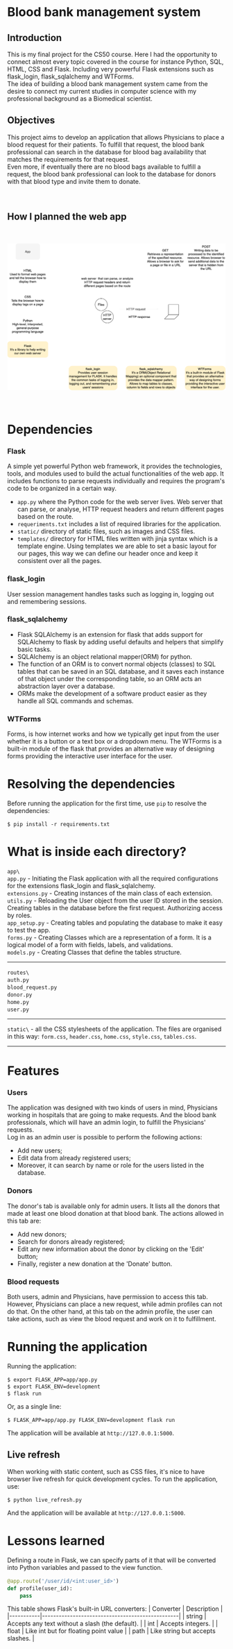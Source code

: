 # Blood bank management system

## Introduction

This is my final project for the CS50 course. Here I had the opportunity to connect almost every topic covered in the course for instance Python, SQL, HTML, CSS and Flask. Including very powerful Flask extensions such as flask_login, flask_sqlalchemy and WTForms.  
The idea of building a blood bank management system came from the desire to connect my current studies in computer science with my professional background as a Biomedical scientist.

## Objectives

This project aims to develop an application that allows Physicians to place a blood request for their patients. To fulfill that request, the blood bank professional can search in the database for blood bag availability that matches the requirements for that request.  
Even more, if eventually there are no blood bags available to fulfill a request, the blood bank professional can look to the database for donors with that blood type and invite them to donate.

<br>

## How I planned the web app  
<br>

![Blood bank management system](/assets/blood-bank-management-system.png)

<br>


# Dependencies

### Flask
A simple yet powerful Python web framework, it provides the technologies, tools, and modules used to build the actual functionalities of the web app. It includes functions to parse requests individually and requires the program's code to be organized in a certain way.
- `app.py` where the Python code for the web server lives. Web server that can parse, or analyse, HTTP request headers and return different pages based on the route.
- `requeriments.txt` includes a list of required libraries for the application.
- `static/` directory of static files, such as images and CSS files.
- `templates/` directory for HTML files written with jinja syntax which is a template engine. Using templates we are able to set a basic layout for our pages, this way we can define our header once and keep it consistent over all the pages.

### flask_login
User session management handles tasks such as logging in, logging out and remembering sessions.

### flask_sqlalchemy  
- Flask SQLAlchemy is an extension for flask that adds support for SQLAlchemy to flask by adding useful defaults and helpers that simplify basic tasks.
- SQLAlchemy is an  object relational mapper(ORM) for python.
- The function of an ORM is to convert normal objects (classes) to SQL tables that can be saved in an SQL database, and it saves each instance of that object under the corresponding table, so an ORM acts an abstraction layer over a database.
- ORMs make the development of a software product easier as they handle all SQL commands and schemas.

### WTForms
Forms, is how internet works and how we typically get input from the user whether it is a button or a text box or a dropdown menu. The WTForms is a built-in module of the flask that provides an alternative way of designing forms providing the interactive user interface for the user.

# Resolving the dependencies

Before running the application for the first time, use `pip` to resolve the dependencies:

```shell
$ pip install -r requirements.txt
```


# What is inside each directory?
`app\`  
 `app.py` - Initiating the Flask application with all the required configurations for the extensions flask_login and flask_sqlalchemy.  
 `extensions.py` - Creating instances of the main class of each extension.  
 `utils.py` - Reloading the User object from the user ID stored in the session. Creating tables in the database before the first request. Authorizing access by roles.  
 `app_setup.py` - Creating tables and populating the database to make it easy to test the app.  
 `forms.py` - Creating Classes which are a representation of a form. It is a logical model of a form with fields, labels, and validations.  
 `models.py` - Creating Classes that define the tables structure.
<hr>

`routes\`  
`auth.py`  
`blood_request.py`  
`donor.py`  
`home.py`  
`user.py`
<hr>

`static\` - all the CSS stylesheets of the application. The files are organised in this way: `form.css`, `header.css`, `home.css`, `style.css`, `tables.css`.
<hr>



# Features

### Users
The application was designed with two kinds of users in mind, Physicians working in hospitals that are going to make requests. And the blood bank professionals, which will have an admin login, to fulfill the Physicians' requests.  
Log in as an admin user is possible to perform the following actions:
 - Add new users;
 - Edit data from already registered users;
 - Moreover, it can search by name or role for the users listed in the database.

<!-- Screenshots or Gif? -->

### Donors
The donor's tab is available only for admin users. It lists all the donors that made at least one blood donation at that blood bank. The actions allowed in this tab are:
- Add new donors;
- Search for donors already registered;
- Edit any new information about the donor by clicking on the 'Edit' button;
- Finally, register a new donation at the 'Donate' button.

<!-- Screenshots or Gif? -->

### Blood requests
Both users, admin and Physicians, have permission to access this tab. However, Physicians can place a new request, while admin profiles can not do that. On the other hand, at this tab on the admin profile, the user can take actions, such as view the blood request and work on it to fulfillment.  

<!-- Screenshots or Gif? -->


# Running the application

Running the application:

```shell
$ export FLASK_APP=app/app.py
$ export FLASK_ENV=development
$ flask run
```

Or, as a single line:

```shell
$ FLASK_APP=app/app.py FLASK_ENV=development flask run
```

The application will be available at `http://127.0.0.1:5000`.

## Live refresh

When working with static content, such as CSS files, it's nice to have browser live refresh for quick development cycles. To run the application, use:

```shell
$ python live_refresh.py
```

And the application will be available at `http://127.0.0.1:5000`.

# Lessons learned

Defining a route in Flask, we can specify parts of it that will be converted into Python variables and passed to the view function.

```python
@app.route('/user/id/<int:user_id>')
def profile(user_id):
    pass
```

This table shows Flask's built-in URL converters:
| Converter | Description                                     |
|-----------|-------------------------------------------------|
| string    | Accepts any text without a slash (the default). |
| int       | Accepts integers.                               |
| float     | Like int but for floating point value           |
| path      | Like string but accepts slashes.                |